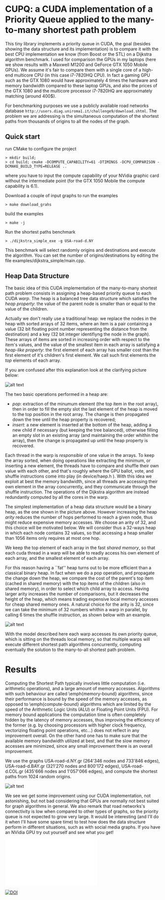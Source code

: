 # CUPQ: a CUDA implementation of a Priority Queue applied to the many-to-many shortest path problem

This tiny library implements a priority queue in CUDA, the goal (besides showing the data structure and its implementation) is to compare it with the best CPU implementation we know
 (from Boost or the STL) on a Dijkstra algorithm benchmark. I used for comparison the GPUs in my laptops (here we show results with a Maxwell M1200 and GeForce GTX 1050 Mobile GPUs).
We assume it's fair to compare them with a single core of a high-end multicore CPU (in this case i7-7820HQ CPU). In fact a gaming GPU such as the GTX 1080 would have approximately 
4 times the hardware and memory bandwidth compared to these laptop GPUs, and also the prices of the GTX 1080 and the multicore processor i7-7820HQ are approximately matching (around 400$).

For benchmarking purposes we use a publicly available road networks database ```http://users.diag.uniroma1.it/challenge9/download.shtml```.
The problem we are addressing is the simultaneous computation of the shortest paths from thousands of origins to all the nodes of the graph.

## Quick start

run CMake to configure the project
```
> mkdir build;
> cd build; cmake -DCOMPUTE_CAPABILITY=61 -DTIMINGS -DCPU_COMPARISON -DCMAKE_BUILD_TYPE=RELEASE ..
```
where you have to input the compute capability of your NVidia graphic card without the intermediate point (for the GTX 1050 Mobile the compute capability is 6.1).

Download a couple of input graphs to run the examples
```
> make download_grahs
```

build the examples
```
> make -j
```

Run the shortest paths benchmark
```
> ./dijkstra_simple_exe -g USA-road-d.NY
```

This benchmark will select randomly origins and destinations and execute the algorithm. You can set the number of origins/destinations by editing the file examples/dijkstra_simple/main.cpp.

## Heap Data Structure

The basic idea of this CUDA implementation of the many-to-many shortest path problem consists in assigning a heap-based priority queue to each CUDA *warp*.
The heap is a balanced tree data structure which satisfies the *heap property*: the value of the parent node is smaller than or equal to the value of the children.

Actually we don't really use a traditional heap: we replace the nodes in the heap with sorted arrays
of 32 items, where an item is a pair containing a value (32 bit floating point number representing the distance from the destination) and a key (32 bit integer identifiyng the node in the graph).
These arrays of items are sorted in increasing order with respect to the item's values,
and the value of the smallest item in each array is satisfying a *heap-like property*: the first element of
each array has smaller cost than the first element of it's children's first element.
We call such first elements the *top* elements of each array.

If you are confused after this explanation look at the clarifying picture below:

![alt text](doc/fig_heap.png)

The two basic operations performed in a heap are:
- *pop*: extraction of the minumum element (the top item in the root array), then in order to fill the empty slot the last element of the heap is moved to the top position in the root array. The change is then propagated down the tree until the heap property is recovered;
- *insert*: a new element is inserted at the bottom of the heap, adding a new child if necessary (but keeping the tree balanced), otherwise filling an empty slot in an existing array (and maintaining the order whithin the array), then the change is propagated up until the heap property is recovered.

Each thread in the warp is *responsible* of one value in the arrays. To keep the array sorted, when doing operations like extracting the minimum, or inserting a new element, 
the threads have to compare and shuffle their own value with each other, and that's
roughly where the GPU ballot, vote, and shuffle instructions come into play (in device/haep.h ). With this idea we exploit at best the memory bandwidth, 
since all threads are accessing their own element in the array concurrently, and they communicate through the shuffle instruction. 
The operations of the Dijkstra algorithm are instead redundantly computed by all the cores in the warp.

The simplest implementation of a heap data structure would be a binary heap, as the one shown in the picture above. However increasing the heap *arity* reduces the number of hops performed to reach a given node, thus might reduce expensive memory accesses.
We choose an arity of 32, and this choice will be motivated below. We will consider thus a 32-ways heap in which each node contains 32 values, so that accessing a heap
smaller than 1056 items only requires at most one hop.

We keep the top element of each array in the fast *shared memory*, so that
each cuda thread in a warp will be able to readly access his own element of each array, and the smallest element of each array.

For this reason having a ``fat'' heap
turns out to be more efficient than a classical binary heap. In fact when we do a pop operation,
and propagate the change down the heap, we compare the cost of the parent's top item (cached in shared memory) with the top items of the children (also in shared memory),
in order to select which child array to access. Having larger arity increases the number of comparisons, but it decreases the height of the heap,
which means trading expensive local memory accesses for cheap shared memory ones. A natural choice for the arity is 32,
since we can take the minimum of 32 numbers whithin a warp in parallel, by calling 6 times the
shuffle instruction, as shown below with an example.

![alt text](doc/fig_min.png)

With the model described here each warp accesses its own priority queue, which is sitting on the
threads local
memory, so that multiple warps will execute different shortest path algorithms concurrently, computing
eventually the solution to the many-to-all shortest path problem.

# Results

Computing the Shortest Path typically involves
little computation (i.e. arithmetic operations), and a large amount of memory accesses. Algorithms with such behaviour are called
\emph{memory-bound} algorithms, since their performance is bound by the speed of the memory accesses, as opposed to \emph{compute-bound} algorithms which are limited by the
speed of the Arithmetic Logic Units (ALU) or Floating Point Units (FPU). For memory bound
 applications the computation time is often completely hidden by the latency of memory accesses, thus
improving the efficiency of the former (e.g. by choosing processors with higher clock frequency, vectorizing floating point operations, etc...) does not reflect in any improvement overall.
On the other hand one has to make sure that the available memory bandwidth utilized at best, and that the slow memory accesses are minimized,
since any small improvement there is an overall improvement.

We use the graphs USA-road-d.NY.gr (264'346 nodes and 733'846 edges), USA-road-d.BAY.gr (321'270 nodes and 800'172 edges), USA-road-d.COL.gr (435'666 nodes and 1'057'066 edges), and compute the shortest paths from 1024 random origins.

![alt text](doc/plot.png)

We see we get some improvement using our CUDA implementation, not astonishing, but not bad considering that GPUs are normally not best suited for graph algorithms in general. We also remark that road networks's connectivity is low when compared to other types of graphs, so the priority queue is not expected to grow very large. It would be interesting (and I'll do it when I'll have some spare time) to test how does the data structure perform in different situations, such as with social media graphs. If you have an NVidia GPU try out yourself and see what you get!

![BibTex citation](citation.bib)

[![DOI](https://zenodo.org/badge/DOI/10.5281/zenodo.3595244.svg)](https://doi.org/10.5281/zenodo.3595244)

